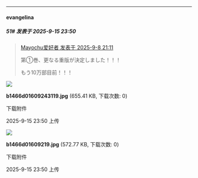 ﻿
*****

####  evangelina  
##### 51#       发表于 2025-9-15 23:50

<blockquote><a href="httphttps://stage1st.com/2b/forum.php?mod=redirect&amp;goto=findpost&amp;pid=68391677&amp;ptid=2254641" target="_blank">Mayochu爱好者 发表于 2025-9-8 21:11</a>

第①巻、更なる重版が決定しました！！！

もう10万部目前！！！</blockquote>

<img src="https://img.stage1st.com/forum/202509/15/235007mgew0pewxza23x00.jpg" referrerpolicy="no-referrer">

<strong>b1466d01609243119.jpg</strong> (655.41 KB, 下载次数: 0)

下载附件

2025-9-15 23:50 上传

<img src="https://img.stage1st.com/forum/202509/15/235006gp19p2mp7mf9213i.jpg" referrerpolicy="no-referrer">

<strong>b1466d01609219.jpg</strong> (572.77 KB, 下载次数: 0)

下载附件

2025-9-15 23:50 上传


